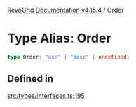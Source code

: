 [RevoGrid Documentation v4.15.4](README.md) / Order

# Type Alias: Order

```ts
type Order: "asc" | "desc" | undefined;
```

## Defined in

[src/types/interfaces.ts:195](https://github.com/revolist/revogrid/blob/1645225511bdf49c1a62fd26a91ac5b7e1558fd9/src/types/interfaces.ts#L195)
